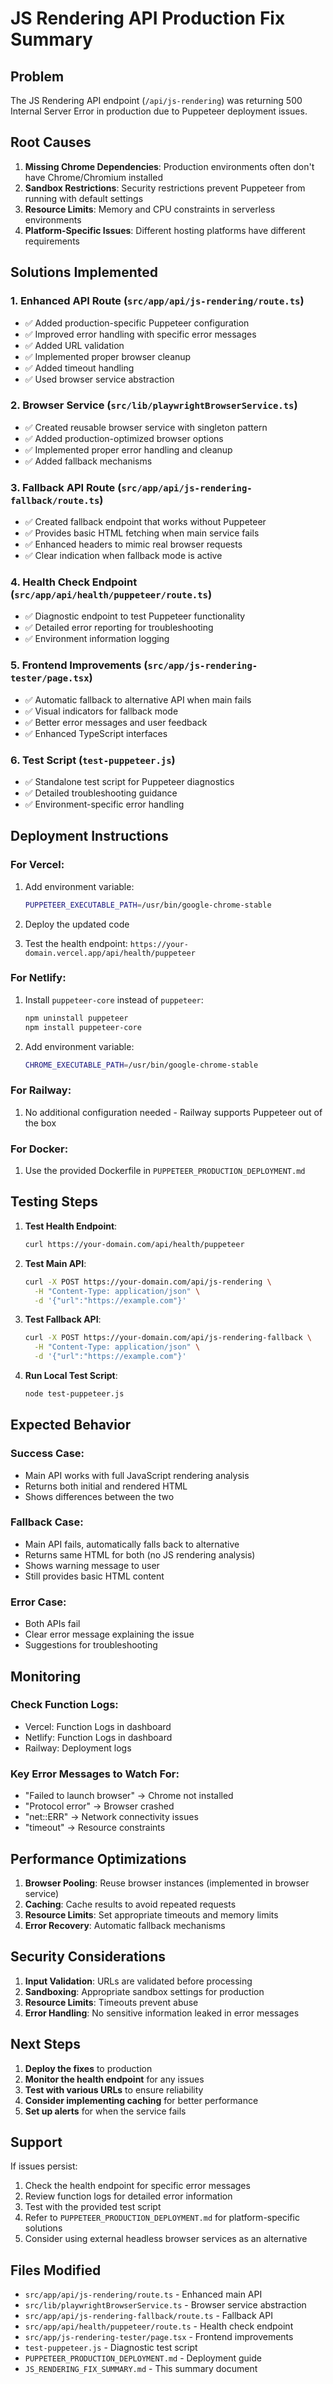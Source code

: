 # JS Rendering API Production Fix Summary

## Problem
The JS Rendering API endpoint (`/api/js-rendering`) was returning 500 Internal Server Error in production due to Puppeteer deployment issues.

## Root Causes
1. **Missing Chrome Dependencies**: Production environments often don't have Chrome/Chromium installed
2. **Sandbox Restrictions**: Security restrictions prevent Puppeteer from running with default settings
3. **Resource Limits**: Memory and CPU constraints in serverless environments
4. **Platform-Specific Issues**: Different hosting platforms have different requirements

## Solutions Implemented

### 1. Enhanced API Route (`src/app/api/js-rendering/route.ts`)
- ✅ Added production-specific Puppeteer configuration
- ✅ Improved error handling with specific error messages
- ✅ Added URL validation
- ✅ Implemented proper browser cleanup
- ✅ Added timeout handling
- ✅ Used browser service abstraction

### 2. Browser Service (`src/lib/playwrightBrowserService.ts`)
- ✅ Created reusable browser service with singleton pattern
- ✅ Added production-optimized browser options
- ✅ Implemented proper error handling and cleanup
- ✅ Added fallback mechanisms

### 3. Fallback API Route (`src/app/api/js-rendering-fallback/route.ts`)
- ✅ Created fallback endpoint that works without Puppeteer
- ✅ Provides basic HTML fetching when main service fails
- ✅ Enhanced headers to mimic real browser requests
- ✅ Clear indication when fallback mode is active

### 4. Health Check Endpoint (`src/app/api/health/puppeteer/route.ts`)
- ✅ Diagnostic endpoint to test Puppeteer functionality
- ✅ Detailed error reporting for troubleshooting
- ✅ Environment information logging

### 5. Frontend Improvements (`src/app/js-rendering-tester/page.tsx`)
- ✅ Automatic fallback to alternative API when main fails
- ✅ Visual indicators for fallback mode
- ✅ Better error messages and user feedback
- ✅ Enhanced TypeScript interfaces

### 6. Test Script (`test-puppeteer.js`)
- ✅ Standalone test script for Puppeteer diagnostics
- ✅ Detailed troubleshooting guidance
- ✅ Environment-specific error handling

## Deployment Instructions

### For Vercel:
1. Add environment variable:
   ```bash
   PUPPETEER_EXECUTABLE_PATH=/usr/bin/google-chrome-stable
   ```

2. Deploy the updated code

3. Test the health endpoint: `https://your-domain.vercel.app/api/health/puppeteer`

### For Netlify:
1. Install `puppeteer-core` instead of `puppeteer`:
   ```bash
   npm uninstall puppeteer
   npm install puppeteer-core
   ```

2. Add environment variable:
   ```bash
   CHROME_EXECUTABLE_PATH=/usr/bin/google-chrome-stable
   ```

### For Railway:
1. No additional configuration needed - Railway supports Puppeteer out of the box

### For Docker:
1. Use the provided Dockerfile in `PUPPETEER_PRODUCTION_DEPLOYMENT.md`

## Testing Steps

1. **Test Health Endpoint**:
   ```bash
   curl https://your-domain.com/api/health/puppeteer
   ```

2. **Test Main API**:
   ```bash
   curl -X POST https://your-domain.com/api/js-rendering \
     -H "Content-Type: application/json" \
     -d '{"url":"https://example.com"}'
   ```

3. **Test Fallback API**:
   ```bash
   curl -X POST https://your-domain.com/api/js-rendering-fallback \
     -H "Content-Type: application/json" \
     -d '{"url":"https://example.com"}'
   ```

4. **Run Local Test Script**:
   ```bash
   node test-puppeteer.js
   ```

## Expected Behavior

### Success Case:
- Main API works with full JavaScript rendering analysis
- Returns both initial and rendered HTML
- Shows differences between the two

### Fallback Case:
- Main API fails, automatically falls back to alternative
- Returns same HTML for both (no JS rendering analysis)
- Shows warning message to user
- Still provides basic HTML content

### Error Case:
- Both APIs fail
- Clear error message explaining the issue
- Suggestions for troubleshooting

## Monitoring

### Check Function Logs:
- Vercel: Function Logs in dashboard
- Netlify: Function Logs in dashboard
- Railway: Deployment logs

### Key Error Messages to Watch For:
- "Failed to launch browser" → Chrome not installed
- "Protocol error" → Browser crashed
- "net::ERR" → Network connectivity issues
- "timeout" → Resource constraints

## Performance Optimizations

1. **Browser Pooling**: Reuse browser instances (implemented in browser service)
2. **Caching**: Cache results to avoid repeated requests
3. **Resource Limits**: Set appropriate timeouts and memory limits
4. **Error Recovery**: Automatic fallback mechanisms

## Security Considerations

1. **Input Validation**: URLs are validated before processing
2. **Sandboxing**: Appropriate sandbox settings for production
3. **Resource Limits**: Timeouts prevent abuse
4. **Error Handling**: No sensitive information leaked in error messages

## Next Steps

1. **Deploy the fixes** to production
2. **Monitor the health endpoint** for any issues
3. **Test with various URLs** to ensure reliability
4. **Consider implementing caching** for better performance
5. **Set up alerts** for when the service fails

## Support

If issues persist:
1. Check the health endpoint for specific error messages
2. Review function logs for detailed error information
3. Test with the provided test script
4. Refer to `PUPPETEER_PRODUCTION_DEPLOYMENT.md` for platform-specific solutions
5. Consider using external headless browser services as an alternative

## Files Modified

- `src/app/api/js-rendering/route.ts` - Enhanced main API
- `src/lib/playwrightBrowserService.ts` - Browser service abstraction
- `src/app/api/js-rendering-fallback/route.ts` - Fallback API
- `src/app/api/health/puppeteer/route.ts` - Health check endpoint
- `src/app/js-rendering-tester/page.tsx` - Frontend improvements
- `test-puppeteer.js` - Diagnostic test script
- `PUPPETEER_PRODUCTION_DEPLOYMENT.md` - Deployment guide
- `JS_RENDERING_FIX_SUMMARY.md` - This summary document 